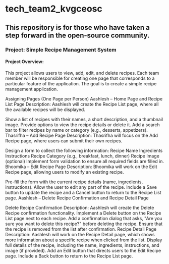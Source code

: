 # tech_team2_kvgceosc
## This repository is for those who have taken a step forward in the open-source community.
### Project: Simple Recipe Management System
#### Project Overview:
This project allows users to view, add, edit, and delete recipes. Each team member will be responsible for creating one page that corresponds to a particular feature of the application. The goal is to create a simple recipe management application.

Assigning Pages (One Page per Person)
Aashlesh – Home Page and Recipe List Page
Description: Aashlesh will create the Recipe List page, where all the available recipes will be displayed.

Show a list of recipes with their names, a short description, and a thumbnail image.
Provide options to view the recipe details or delete it.
Add a search bar to filter recipes by name or category (e.g., desserts, appetizers).
Thasrifha – Add Recipe Page
Description: Thasrifha will focus on the Add Recipe page, where users can submit their own recipes.

Design a form to collect the following information:
Recipe Name
Ingredients
Instructions
Recipe Category (e.g., breakfast, lunch, dinner)
Recipe Image (optional)
Implement form validation to ensure all required fields are filled in.
Bhoomika – Edit Recipe Page
Description: Bhoomika will work on the Edit Recipe page, allowing users to modify an existing recipe.

Pre-fill the form with the current recipe details (name, ingredients, instructions).
Allow the user to edit any part of the recipe.
Include a Save button to update the recipe and a Cancel button to return to the Recipe List page.
Aashlesh – Delete Recipe Confirmation and Recipe Detail Page

Delete Recipe Confirmation
Description: Aashlesh will create the Delete Recipe confirmation functionality.
Implement a Delete button on the Recipe List page next to each recipe.
Add a confirmation dialog that asks, "Are you sure you want to delete this recipe?" before deleting the recipe.
Ensure that the recipe is removed from the list after confirmation.
Recipe Detail Page
Description: Aashlesh will work on the Recipe Detail page, which shows more information about a specific recipe when clicked from the list.
Display full details of the recipe, including the name, ingredients, instructions, and image (if provided).
Add an Edit button that directs users to the Edit Recipe page.
Include a Back button to return to the Recipe List page.
